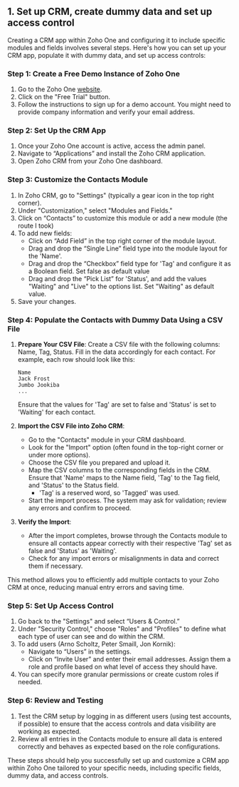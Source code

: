 ## 1. Set up CRM, create dummy data and set up access control

Creating a CRM app within Zoho One and configuring it to include specific modules and fields involves several steps. Here's how you can set up your CRM app, populate it with dummy data, and set up access controls:

### Step 1: Create a Free Demo Instance of Zoho One

1. Go to the Zoho One [website](https://www.zoho.com/one/).
2. Click on the "Free Trial" button.
3. Follow the instructions to sign up for a demo account. You might need to provide company information and verify your email address.

### Step 2: Set Up the CRM App

1. Once your Zoho One account is active, access the admin panel.
2. Navigate to “Applications” and install the Zoho CRM application.
3. Open Zoho CRM from your Zoho One dashboard.

### Step 3: Customize the Contacts Module

1. In Zoho CRM, go to "Settings" (typically a gear icon in the top right corner).
2. Under "Customization," select "Modules and Fields."
3. Click on “Contacts” to customize this module or add a new module (the route I took)
4. To add new fields:
   - Click on “Add Field” in the top right corner of the module layout.
   - Drag and drop the “Single Line” field type into the module layout for the 'Name'.
   - Drag and drop the “Checkbox” field type for 'Tag' and configure it as a Boolean field. Set false as default value
   - Drag and drop the “Pick List” for 'Status', and add the values "Waiting" and "Live" to the options list. Set "Waiting" as default value.
5. Save your changes.

### Step 4: Populate the Contacts with Dummy Data Using a CSV File

1. **Prepare Your CSV File**: Create a CSV file with the following columns: Name, Tag, Status. Fill in the data accordingly for each contact. For example, each row should look like this:

   ```
   Name
   Jack Frost
   Jumbo Jookiba
   ...
   ```

   Ensure that the values for 'Tag' are set to false and 'Status' is set to 'Waiting' for each contact.

2. **Import the CSV File into Zoho CRM**:

   - Go to the "Contacts" module in your CRM dashboard.
   - Look for the "Import" option (often found in the top-right corner or under more options).
   - Choose the CSV file you prepared and upload it.
   - Map the CSV columns to the corresponding fields in the CRM. Ensure that 'Name' maps to the Name field, 'Tag' to the Tag field, and 'Status' to the Status field.
     - 'Tag' is a reserved word, so 'Tagged' was used.
   - Start the import process. The system may ask for validation; review any errors and confirm to proceed.

3. **Verify the Import**:
   - After the import completes, browse through the Contacts module to ensure all contacts appear correctly with their respective 'Tag' set as false and 'Status' as 'Waiting'.
   - Check for any import errors or misalignments in data and correct them if necessary.

This method allows you to efficiently add multiple contacts to your Zoho CRM at once, reducing manual entry errors and saving time.

### Step 5: Set Up Access Control

1. Go back to the "Settings" and select “Users & Control.”
2. Under "Security Control," choose "Roles" and "Profiles" to define what each type of user can see and do within the CRM.
3. To add users (Arno Scholtz, Peter Smaill, Jon Kornik):
   - Navigate to “Users” in the settings.
   - Click on “Invite User” and enter their email addresses. Assign them a role and profile based on what level of access they should have.
4. You can specify more granular permissions or create custom roles if needed.

### Step 6: Review and Testing

1. Test the CRM setup by logging in as different users (using test accounts, if possible) to ensure that the access controls and data visibility are working as expected.
2. Review all entries in the Contacts module to ensure all data is entered correctly and behaves as expected based on the role configurations.

These steps should help you successfully set up and customize a CRM app within Zoho One tailored to your specific needs, including specific fields, dummy data, and access controls.
